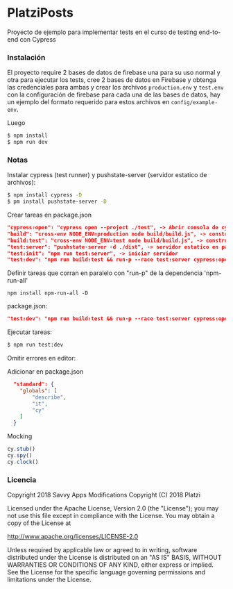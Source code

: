 # PlatziPosts

Proyecto de ejemplo para implementar tests en el curso de testing end-to-end con Cypress

### Instalación

El proyecto require 2 bases de datos de firebase una para su uso normal y otra para ejecutar los tests, cree 2 bases de datos en Firebase y obtenga las credenciales para ambas y crear los archivos `production.env` y `test.env` con la configuración de firebase para cada una de las bases de datos, hay un ejemplo del formato requerido para estos archivos en `config/example-env`.

Luego

``` bash
$ npm install
$ npm run dev
```
### Notas

Instalar cypress (test runner) y pushstate-server (servidor estatico de archivos):
``` bash
$ npm install cypress -D 
$ pm install pushstate-server -D
```
Crear tareas en package.json
```json
"cypress:open": "cypress open --project ./test", -> Abrir consola de cypress
"build": "cross-env NODE_ENV=production node build/build.js", -> construir paquete para prod
"build:test": "cross-env NODE_ENV=test node build/build.js", -> construir paquete para dev
"test:server": "pushstate-server -d ./dist", -> servidor estatico en path ./dist
"test:init": "npm run test:server", -> iniciar servidor
"test:dev": "npm run build:test && run-p --race test:server cypress:open" -> construye paquete e inicia servidor y consola de cypress en paralelo
```

Definir tareas que corran en paralelo con "run-p" de la dependencia 'npm-run-all'
```
npm install npm-run-all -D
```
package.json:
```json
"test:dev": "npm run build:test && run-p --race test:server cypress:open"
```

Ejecutar tareas:
```bash
$ npm run test:dev
```

Omitir errores en editor:

Adicionar en package.json
```json
  "standard": {
    "globals": [
        "describe",
        "it",
        "cy"
    ]
  }
```

Mocking
```js
cy.stub()
cy.spy()
cy.clock()
```

### Licencia

Copyright 2018 Savvy Apps
Modifications Copyright (C) 2018 Platzi

Licensed under the Apache License, Version 2.0 (the "License");
you may not use this file except in compliance with the License.
You may obtain a copy of the License at

   http://www.apache.org/licenses/LICENSE-2.0

Unless required by applicable law or agreed to in writing, software
distributed under the License is distributed on an "AS IS" BASIS,
WITHOUT WARRANTIES OR CONDITIONS OF ANY KIND, either express or implied.
See the License for the specific language governing permissions and
limitations under the License.


